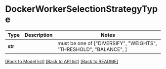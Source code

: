 # DockerWorkerSelectionStrategyType

Type | Description | Notes
------------- | ------------- | -------------
**str** |  |  must be one of ["DIVERSIFY", "WEIGHTS", "THRESHOLD", "BALANCE", ]

[[Back to Model list]](../README.md#documentation-for-models) [[Back to API list]](../README.md#documentation-for-api-endpoints) [[Back to README]](../README.md)

